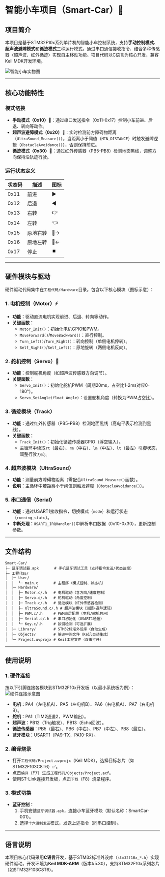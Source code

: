 # 智能小车项目（Smart-Car）🚗

## 项目简介
本项目是基于STM32F10x系列单片机的智能小车控制系统，支持**手动控制模式**、**超声波避障模式**和**循迹模式**三种运行模式。通过串口通信接收指令，结合多种传感器（超声波、红外循迹）实现自主移动功能。项目代码以C语言为核心开发，兼容Keil MDK开发环境。

![智能小车实物图](docs/images/car_photo.jpg)  <!-- 建议将小车实物图存放在docs/images目录 -->

---

## 核心功能特性
### 模式切换
- **手动模式（0x10）**🚦：通过串口发送指令（0x11-0x17）控制小车前进、后退、转向等动作。
- **超声波避障模式（0x20）**🛑：实时检测前方障碍物距离（`UltraSound_Measure()`），当距离小于阈值（`MIN_DISTANCE`）时触发避障逻辑（`ObstacleAvoidance()`），否则保持前进。
- **循迹模式（0x30）**📍：通过红外传感器（PB5-PB8）检测地面黑线，调整方向保持沿轨迹行驶。

### 运行状态定义
| 状态码 | 描述       | 图标  |
|--------|------------|-------|
| 0x11   | 前进       | ▶️    |
| 0x12   | 后退       | ◀️    |
| 0x13   | 右转       | 👉    |
| 0x14   | 左转       | 👈    |
| 0x15   | 原地右转   | 🔄→   |
| 0x16   | 原地左转   | 🔄←   |
| 0x17   | 停止       | ⏹️    |

---

## 硬件模块与驱动
硬件驱动代码集中在`工程代码/Hardware`目录，包含以下核心模块（图标示意）：

### 1. 电机控制（Motor）⚡
- **功能**：驱动直流电机实现前进、后退、转向等动作。
- **关键函数**：
  - `Motor_Init()`：初始化电机GPIO和PWM。
  - `MoveForward()`/`MoveBackward()`：直行控制。
  - `Turn_Left()`/`Turn_Right()`：转向控制（单侧电机停转）。
  - `Self_Right()`/`Self_Left()`：原地旋转（两侧电机反向）。

### 2. 舵机控制（Servo）🔄
- **功能**：控制舵机角度（如超声波传感器方向调节）。
- **关键函数**：
  - `Servo_Init()`：初始化舵机PWM（周期20ms，占空比1-2ms对应0-180°）。
  - `Servo_SetAngle(float Angle)`：设置舵机角度（转换为PWM占空比）。

### 3. 循迹模块（Track）
- **功能**：通过红外传感器（PB5-PB8）检测地面黑线（高电平表示检测到黑线）。
- **关键函数**：
  - `Track_Init()`：初始化循迹传感器GPIO（浮空输入）。
  - 主循环中读取`rt`（最右）、`rm`（中右）、`lm`（中左）、`lt`（最左）引脚状态，调整行驶方向。

### 4. 超声波模块（UltraSound）
- **功能**：测量前方障碍物距离（需配合`UltraSound_Measure()`函数）。
- **说明**：主循环中若距离小于阈值则触发避障（`ObstacleAvoidance()`）。

### 5. 串口通信（Serial）
- **功能**：通过USART1接收指令，切换模式（`mode`）和运行状态（`running_statu`）。
- **中断处理**：`USART1_IRQHandler()`中解析串口数据（0x10-0x30），更新控制参数。

---

## 文件结构
```
Smart-Car/
├─ 蓝牙调试器.apk       # 手机蓝牙调试工具（支持指令发送/状态监控）
├─ 工程代码/
│  ├─ User/
│  │  └─ main.c       # 主程序（模式控制、状态机）
│  ├─ Hardware/
│  │  ├─ Motor.c/.h   # 电机驱动（含方向/速度控制）
│  │  ├─ Servo.c/.h   # 舵机驱动（角度控制）
│  │  ├─ Track.c/.h   # 循迹模块（红外传感器检测）
│  │  ├─ UltraSound.c/.h # 超声波模块（测距+避障逻辑）
│  │  ├─ PWM.c/.h     # PWM底层配置（电机/舵机共用）
│  │  ├─ Serial.c/.h  # 串口初始化（USART1通信）
│  │  └─ Key.c/.h     # 按键检测（可选扩展）
│  ├─ Library/        # STM32标准外设库（自动生成）
│  ├─ Objects/        # 编译中间文件（Keil自动生成）
│  └─ Project.uvprojx # Keil工程文件（双击打开）
```

---

## 使用说明

### 1. 硬件连接
按以下引脚连接各模块到STM32F10x开发板（以最小系统板为例）：
![硬件连接示意图](docs/images/connection_diagram.jpg)  <!-- 建议存放硬件接线示意图 -->
- **电机**：PA4（左电机A）、PA5（左电机B）、PA6（右电机A）、PA7（右电机B）。
- **舵机**：PA1（TIM2通道2，PWM输出）。
- **超声波**：PB12（Trig触发）、PB13（Echo回波）。
- **循迹传感器**：PB5（最右）、PB6（中右）、PB7（中左）、PB8（最左）。
- **蓝牙模块**：USART1（PA9-TX，PA10-RX）。

### 2. 编译烧录
- 打开`工程代码/Project.uvprojx`（Keil MDK），选择目标芯片（如STM32F103C8T6）✅。
- 点击`编译`（F7）生成`工程代码/Objects/Project.axf`。
- 使用ST-Link连接开发板，点击`下载`（F8）烧录程序。

### 3. 模式切换
- **蓝牙控制**：
  1. 手机安装`蓝牙调试器.apk`，连接小车蓝牙模块（默认名称：SmartCar-001）。
  2. 选择`十六进制发送`模式，发送上述指令（同串口控制）。

---

## 语言说明
本项目核心代码采用**C语言**开发，基于STM32标准外设库（`stm32f10x_*.h`）实现硬件驱动。开发环境为**Keil MDK-ARM**（版本≥5.30），支持STM32F10x系列芯片（如STM32F103C8T6）。
     